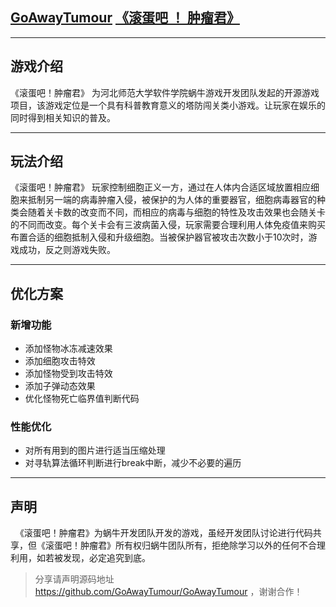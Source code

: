 ## [GoAwayTumour](http://123.206.72.234) [《滚蛋吧 ！ 肿瘤君》](http://123.206.72.234)
***
## 游戏介绍
   《滚蛋吧！肿瘤君》 为河北师范大学软件学院蜗牛游戏开发团队发起的开源游戏项目，该游戏定位是一个具有科普教育意义的塔防闯关类小游戏。让玩家在娱乐的同时得到相关知识的普及。
***
## 玩法介绍
   《滚蛋吧！肿瘤君》 玩家控制细胞正义一方，通过在人体内合适区域放置相应细胞来抵制另一端的病毒肿瘤入侵，被保护的为人体的重要器官，细胞病毒器官的种类会随着关卡数的改变而不同，而相应的病毒与细胞的特性及攻击效果也会随关卡的不同而改变。每个关卡会有三波病菌入侵，玩家需要合理利用人体免疫值来购买布置合适的细胞抵制入侵和升级细胞。当被保护器官被攻击次数小于10次时，游戏成功，反之则游戏失败。
***
## 优化方案
### 新增功能
* 添加怪物冰冻减速效果
* 添加细胞攻击特效
* 添加怪物受到攻击特效
* 添加子弹动态效果
* 优化怪物死亡临界值判断代码
### 性能优化
* 对所有用到的图片进行适当压缩处理
* 对寻轨算法循环判断进行break中断，减少不必要的遍历
***
## 声明
   《滚蛋吧！肿瘤君》为蜗牛开发团队开发的游戏，虽经开发团队讨论进行代码共享，但《滚蛋吧！肿瘤君》所有权归蜗牛团队所有，拒绝除学习以外的任何不合理利用，如若被发现，必定追究到底。     
   >分享请声明源码地址 https://github.com/GoAwayTumour/GoAwayTumour ，谢谢合作！
        
